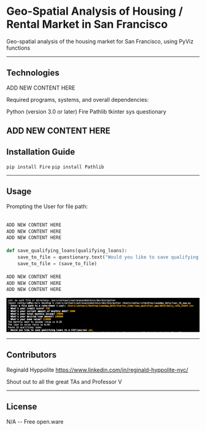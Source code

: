 # Geo-Spatial Analysis of Housing / Rental Market in San Francisco
Geo-spatial analysis of the housing market for San Francisco, using PyViz functions

---

## Technologies

ADD NEW CONTENT HERE

Required programs, systems, and overall dependencies:

Python (version 3.0 or later)
Fire
Pathlib
tkinter
sys
questionary

ADD NEW CONTENT HERE
---

## Installation Guide

`pip install Fire`
`pip install Pathlib`

---

## Usage

Prompting the User for file path:

```python

ADD NEW CONTENT HERE
ADD NEW CONTENT HERE
ADD NEW CONTENT HERE

def save_qualifying_loans(qualifying_loans):
    save_to_file = questionary.text("Would you like to save qualifying loans to a CSV?(yes/no)").ask()
    save_to_file = (save_to_file)

ADD NEW CONTENT HERE
ADD NEW CONTENT HERE
ADD NEW CONTENT HERE

```

![Screenshot of Terminal](https://github.com/hyppolite314/LoanApp_Beta/blob/main/terminal_scrnshot.png?raw=true)

---

## Contributors

Reginald Hyppolite
https://www.linkedin.com/in/reginald-hyppolite-nyc/

Shout out to all the great TAs and Professor V

---

## License

N/A -- Free open.ware
